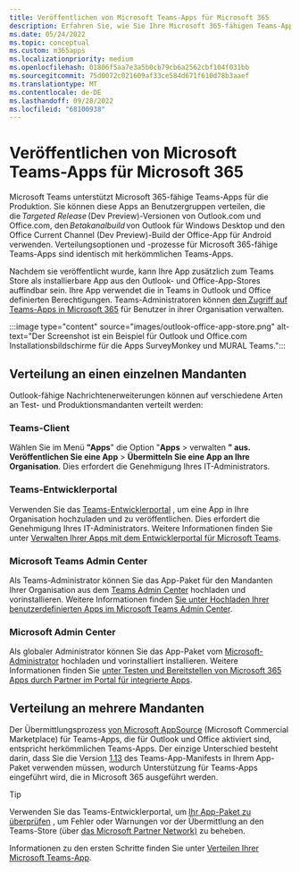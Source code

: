 ```yaml
---
title: Veröffentlichen von Microsoft Teams-Apps für Microsoft 365
description: Erfahren Sie, wie Sie Ihre Microsoft 365-fähigen Teams-Apps für Benutzer in Teams, Outlook und Office auffindbar machen. Informieren Sie sich über die mehrinstanzenfähige Verteilung mit einem Mandanten.
ms.date: 05/24/2022
ms.topic: conceptual
ms.custom: m365apps
ms.localizationpriority: medium
ms.openlocfilehash: 01806f5aa7e3a5b0cb79cb6a2562cbf104f031bb
ms.sourcegitcommit: 75d0072c021609af33ce584d671f610d78b3aaef
ms.translationtype: MT
ms.contentlocale: de-DE
ms.lasthandoff: 09/28/2022
ms.locfileid: "68100938"
---
```

# <a name="publish-teams-apps-for-microsoft-365"></a>Veröffentlichen von Microsoft Teams-Apps für Microsoft 365

Microsoft Teams unterstützt Microsoft 365-fähige Teams-Apps für die Produktion. Sie können diese Apps an Benutzergruppen verteilen, die die *Targeted Release* (Dev Preview)-Versionen von Outlook.com und Office.com, den *Betakanalbuild* von Outlook für Windows Desktop und den Office Current Channel (Dev Preview)-Build der Office-App für Android verwenden. Verteilungsoptionen und -prozesse für Microsoft 365-fähige Teams-Apps sind identisch mit herkömmlichen Teams-Apps.

Nachdem sie veröffentlicht wurde, kann Ihre App zusätzlich zum Teams Store als installierbare App aus den Outlook- und Office-App-Stores auffindbar sein. Ihre App verwendet die in Teams in Outlook und Office definierten Berechtigungen. Teams-Administratoren können [den Zugriff auf Teams-Apps in Microsoft 365](/MicrosoftTeams/manage-third-party-teams-apps) für Benutzer in ihrer Organisation verwalten.

:::image type="content" source="images/outlook-office-app-store.png" alt-text="Der Screenshot ist ein Beispiel für Outlook und Office.com Installationsbildschirme für die Apps SurveyMonkey und MURAL Teams.":::

## <a name="single-tenant-distribution"></a>Verteilung an einen einzelnen Mandanten

Outlook-fähige Nachrichtenerweiterungen können auf verschiedene Arten an Test- und Produktionsmandanten verteilt werden:

### <a name="teams-client"></a>Teams-Client

Wählen Sie im Menü **"Apps**" die Option "**Apps** >  verwalten **" aus. Veröffentlichen Sie eine App** > **Übermitteln Sie eine App an Ihre Organisation**. Dies erfordert die Genehmigung Ihres IT-Administrators.

### <a name="teams-developer-portal"></a>Teams-Entwicklerportal

Verwenden Sie das [Teams-Entwicklerportal](https://dev.teams.microsoft.com/) , um eine App in Ihre Organisation hochzuladen und zu veröffentlichen. Dies erfordert die Genehmigung Ihres IT-Administrators. Weitere Informationen finden Sie unter [Verwalten Ihrer Apps mit dem Entwicklerportal für Microsoft Teams](../concepts/build-and-test/teams-developer-portal.md).

### <a name="microsoft-teams-admin-center"></a>‎Microsoft Teams Admin Center

Als Teams-Administrator können Sie das App-Paket für den Mandanten Ihrer Organisation aus dem [Teams Admin Center](https://admin.teams.microsoft.com/) hochladen und vorinstallieren. Weitere Informationen finden [Sie unter Hochladen Ihrer benutzerdefinierten Apps im Microsoft Teams Admin Center](/MicrosoftTeams/upload-custom-apps).

### <a name="microsoft-admin-center"></a>Microsoft Admin Center

Als globaler Administrator können Sie das App-Paket vom [Microsoft-Administrator](https://admin.microsoft.com/) hochladen und vorinstalliert installieren. Weitere Informationen finden Sie [unter Testen und Bereitstellen von Microsoft 365 Apps durch Partner im Portal für integrierte Apps](/microsoft-365/admin/manage/test-and-deploy-microsoft-365-apps).

## <a name="multitenant-distribution"></a>Verteilung an mehrere Mandanten

Der Übermittlungsprozess [von Microsoft AppSource](https://appsource.microsoft.com/) (Microsoft Commercial Marketplace) für Teams-Apps, die für Outlook und Office aktiviert sind, entspricht herkömmlichen Teams-Apps. Der einzige Unterschied besteht darin, dass Sie die Version [1.13](../tabs/how-to/using-teams-client-sdk.md) des Teams-App-Manifests in Ihrem App-Paket verwenden müssen, wodurch Unterstützung für Teams-Apps eingeführt wird, die in Microsoft 365 ausgeführt werden.

> [!TIP]
> Verwenden Sie das Teams-Entwicklerportal, um [Ihr App-Paket zu überprüfen](https://dev.teams.microsoft.com/validation) , um Fehler oder Warnungen vor der Übermittlung an den Teams-Store (über [das Microsoft Partner Network)](https://partner.microsoft.com/) zu beheben.

Informationen zu den ersten Schritte finden Sie unter [Verteilen Ihrer Microsoft Teams-App](../concepts/deploy-and-publish/apps-publish-overview.md).